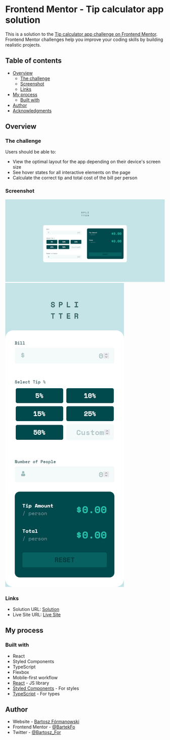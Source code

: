 # Frontend Mentor - Tip calculator app solution

This is a solution to the [Tip calculator app challenge on Frontend Mentor](https://www.frontendmentor.io/challenges/tip-calculator-app-ugJNGbJUX). Frontend Mentor challenges help you improve your coding skills by building realistic projects.

## Table of contents

- [Overview](#overview)
    - [The challenge](#the-challenge)
    - [Screenshot](#screenshot)
    - [Links](#links)
- [My process](#my-process)
    - [Built with](#built-with)
- [Author](#author)
- [Acknowledgments](#acknowledgments)

## Overview

### The challenge

Users should be able to:

- View the optimal layout for the app depending on their device's screen size
- See hover states for all interactive elements on the page
- Calculate the correct tip and total cost of the bill per person

### Screenshot

![Desktop View](./desktopViewSS.png)
![Desktop View](./mobileViewSS.png)

### Links

- Solution URL: [Solution](https://your-solution-url.com)
- Live Site URL: [Live Site](https://elastic-blackwell-c4a971.netlify.app/)

## My process

### Built with

- React
- Styled Components
- TypeScript
- Flexbox
- Mobile-first workflow
- [React](https://reactjs.org/) - JS library
- [Styled Components](https://styled-components.com/) - For styles
- [TypeScript](https://www.typescriptlang.org/) - For types

## Author

- Website - [Bartosz Fórmanowski](https://bartoszformanowski.me/home)
- Frontend Mentor - [@BartekFo](https://www.frontendmentor.io/profile/BartekFo)
- Twitter - [@Bartosz_For](https://twitter.com/Bartosz_For)
